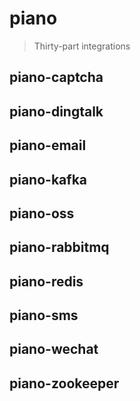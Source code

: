 # piano
> Thirty-part integrations

## piano-captcha
## piano-dingtalk
## piano-email
## piano-kafka
## piano-oss
## piano-rabbitmq
## piano-redis
## piano-sms
## piano-wechat
## piano-zookeeper
